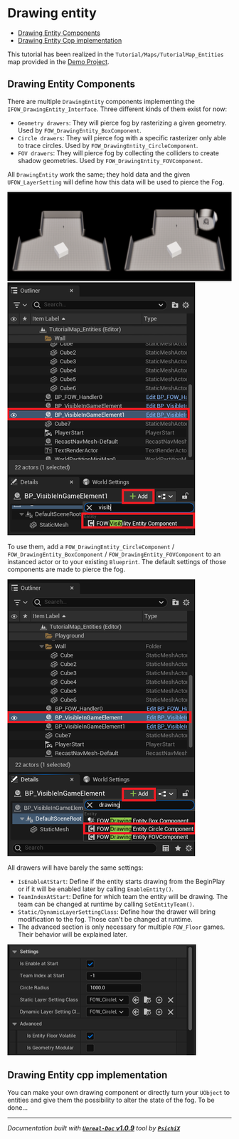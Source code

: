 # Drawing entity

- [Drawing Entity Components](#drawing-entity-components)
- [Drawing Entity Cpp implementation](#drawing-entity-cpp-implementation)

This tutorial has been realized in the `Tutorial/Maps/TutorialMap_Entities` map provided in the [Demo Project](https://github.com/gandoulf/LayeredFOW_Demo).

## Drawing Entity Components

There are multiple `DrawingEntity` components implementing the `IFOW_DrawingEntity_Interface`. Three different kinds of them exist for now:
* `Geometry drawers`: They will pierce fog by rasterizing a given geometry. Used by `FOW_DrawingEntity_BoxComponent`.
* `Circle drawers`: They will pierce fog with a specific rasterizer only able to trace circles. Used by `FOW_DrawingEntity_CircleComponent`.
* `FOV drawers`: They will pierce fog by collecting the colliders to create shadow geometries. Used by `FOW_DrawingEntity_FOVComponent`.

All `DrawingEntity` work the same; they hold data and the given `UFOW_LayerSetting` will define how this data will be used to pierce the Fog.

![DrawingEntityPiiiiiicture](../../../assets/Tutorial/Entities/Drawing/0_DefaultDrawingSetupMerged.png)
![VisibilityEntityComponent](../../../assets/Tutorial/Entities/Visibility/1_AddVisibleEntityToActor.png)

To use them, add a `FOW_DrawingEntity_CircleComponent` / `FOW_DrawingEntity_BoxComponent` / `FOW_DrawingEntity_FOVComponent` to an instanced
actor or to your existing `Blueprint`. The default settings of those components are made to pierce the fog.

![DrawingEntity](../../../Assets/Tutorial/Entities/Drawing/1_AddingDrawingCircleToActor.png)

All drawers will have barely the same settings:
* `IsEnableAtStart`: Define if the entity starts drawing from the BeginPlay or if it will be enabled later by calling `EnableEntity()`.
* `TeamIndexAtStart`: Define for which team the entity will be drawing. The team can be changed at runtime by calling `SetEntityTeam()`.
* `Static/DynamicLayerSettingClass`: Define how the drawer will bring modification to the fog. Those can't be changed at runtime.
* The advanced section is only necessary for multiple `FOW_Floor` games. Their behavior will be explained later.

![DrawingEntity](../../../Assets/Tutorial/Entities/Drawing/2_DrawingEnitySettingsOverView.png)

## Drawing Entity cpp implementation

You can make your own drawing component or directly turn your `UObject` to entities and give them the possibility to alter the state of the fog. To be done...

---
_Documentation built with [**`Unreal-Doc` v1.0.9**](https://github.com/PsichiX/unreal-doc) tool by [**`PsichiX`**](https://github.com/PsichiX)_